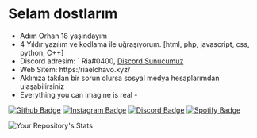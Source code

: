 # Selam dostlarım
- Adım Orhan 18 yaşındayım
- 4 Yıldır yazılım ve kodlama ile uğraşıyorum. [html, php, javascript, css, python, C++]
- Discord adresim: ` Ria#0400, [Discord Sunucumuz](https://discord.gg/mergenia)
- Web Sitem: https:/riaelchavo.xyz/
- Aklınıza takılan bir sorun olursa sosyal medya hesaplarımdan ulaşabilirsiniz
- Everything you can imagine is real -

[![Github Badge](https://img.shields.io/badge/-Github-000?style=quare&labelColor=000&logo=Github&logoColor=white&link=link)](https://github.com/riacik)
[![Instagram Badge](https://img.shields.io/badge/-Instagram-C13584?style=flat-quare&labelColor=C13584&logo=instagram&logoColor=white&link=link)](https://instagram.com/riaelchavo)
[![Discord Badge](https://img.shields.io/badge/-Discord-5865F2?style=flat-quare&labelColor=5865F2&logo=discord&logoColor=white&link=link)](https://discord.gg/mergenia)
[![Spotify Badge](https://img.shields.io/badge/-Spotify-1ED760?style=flat-quare&labelColor=1ED760&logo=spotify&logoColor=white&link=link)](https://instagram.com/elv1ram)

![Your Repository's Stats](https://github-readme-stats.vercel.app/api?username=riacik&show_icons=true&theme=dark)
